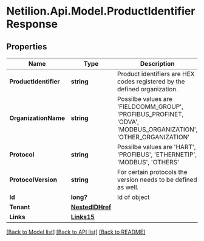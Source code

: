 # Netilion.Api.Model.ProductIdentifierResponse
## Properties

Name | Type | Description | Notes
------------ | ------------- | ------------- | -------------
**ProductIdentifier** | **string** | Product identifiers are HEX codes registered by the defined organization. | 
**OrganizationName** | **string** | Possilbe values are &#x27;FIELDCOMM_GROUP&#x27;, &#x27;PROFIBUS_PROFINET, &#x27;ODVA&#x27;, &#x27;MODBUS_ORGANIZATION&#x27;, &#x27;OTHER_ORGANIZATION&#x27; | 
**Protocol** | **string** | Possilbe values are &#x27;HART&#x27;, &#x27;PROFIBUS&#x27;, &#x27;ETHERNETIP&#x27;, &#x27;MODBUS&#x27;, &#x27;OTHERS&#x27; | [optional] 
**ProtocolVersion** | **string** | For certain protocols the version needs to be defined as well. | [optional] 
**Id** | **long?** | Id of object | [optional] 
**Tenant** | [**NestedIDHref**](NestedIDHref.md) |  | [optional] 
**Links** | [**Links15**](Links15.md) |  | [optional] 

[[Back to Model list]](../README.md#documentation-for-models) [[Back to API list]](../README.md#documentation-for-api-endpoints) [[Back to README]](../README.md)

